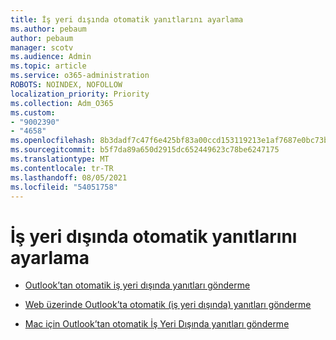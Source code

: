 ```yaml
---
title: İş yeri dışında otomatik yanıtlarını ayarlama
ms.author: pebaum
author: pebaum
manager: scotv
ms.audience: Admin
ms.topic: article
ms.service: o365-administration
ROBOTS: NOINDEX, NOFOLLOW
localization_priority: Priority
ms.collection: Adm_O365
ms.custom:
- "9002390"
- "4658"
ms.openlocfilehash: 8b3dadf7c47f6e425bf83a00ccd153119213e1af7687e0bc73b35384ec9a7ae2
ms.sourcegitcommit: b5f7da89a650d2915dc652449623c78be6247175
ms.translationtype: MT
ms.contentlocale: tr-TR
ms.lasthandoff: 08/05/2021
ms.locfileid: "54051758"
---
```

# <a name="setting-up-out-of-office-automatic-replies"></a>İş yeri dışında otomatik yanıtlarını ayarlama

- [Outlook’tan otomatik iş yeri dışında yanıtları gönderme](https://support.office.com/article/9742f476-5348-4f9f-997f-5e208513bd67)

- [Web üzerinde Outlook’ta otomatik (iş yeri dışında) yanıtları gönderme](https://support.office.com/article/0c193ab0-b9e1-4058-84be-a5b014242290)

- [Mac için Outlook’tan otomatik İş Yeri Dışında yanıtları gönderme](https://support.office.com/article/4e07ab75-beda-4f9e-bcdc-44471ebacdee)
